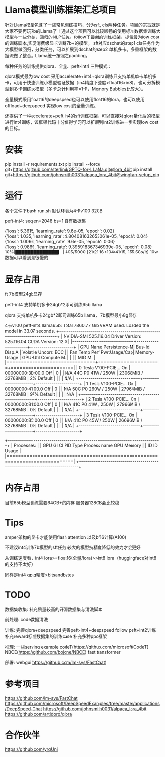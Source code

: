 # Llama模型训练框架汇总项目
针对Llama模型包含了一些常见训练技巧，分为sft, cls两种任务。项目的宗旨就是 大家不要再玩7b的Llama了！通过这个项目可以比较顺畅的使用标准数据集训练大模型与一些分类，回归的NLP任务。follow了最新的训练框架，提供最为low cost的训练脚本,实现消费级显卡训练7b+的模型。
sft对应dschat的step1 cls任务作为大模型做回归，分类任务，可以扩展到dschat的step2 单机多卡。多重框架的数据流做了整合。Llama统一按照左padding。

每种任务的训练提供qlora、全量、peft-int4 三种模式：

qlora模式最为low cost 采用accelerate+int4+qlora训练只支持单机单卡单机多卡，可用于快速训练小模型验证数据（in4精度下速度>float16>in8），也可分拆模型到多卡训练大模型（多卡总计利用率=1卡，Memory Bubbles比较大）。

全量模式采用float16的deepspeed也可以使用float16的lora，也可以使用offload+deepspeed 实现low cost的全量训练。

还提供了一种accelerate+peft in4的sft训练框架，可以直接对qlora量化后的模型进行int4训练，该框架代码十分值得学习可以扩展到int2训练进一步实现low cost的目标。


# 安装
pip install -r requirements.txt
pip install --force git+https://github.com/sterlind/GPTQ-for-LLaMa.git@lora_4bit
pip install git+https://github.com/johnsmith0031/alpaca_lora_4bit@winglian-setup_pip

# 运行
各个文件下bash run.sh 默认环境为4卡v100 32GB

peft-int4:
seqlen=2048 bs=1 自有数据集

{'loss': 5.3615, 'learning_rate': 9.6e-05, 'epoch': 0.02}                                                                                                                                       
{'loss': 1.035, 'learning_rate': 9.804081632653061e-05, 'epoch': 0.04}                                                                                                                          
{'loss': 1.0066, 'learning_rate': 9.6e-05, 'epoch': 0.06}                                                                                                                                       
{'loss': 0.9869, 'learning_rate': 9.395918367346939e-05, 'epoch': 0.08}
 10%|██████████████▎    | 495/5000 [21:21:16<194:41:15, 155.58s/it]
 10w数据可以看到是很慢的

# 显存占用
ft 7b模型24gb显存

peft-int4 支持单机多卡24gb*2即可训练65b llama

qlora 支持单机多卡24gb*2即可训练65b llama， 7b模型最小8g显存 


4卡v100 peft-int4 llama65b:
Total 7860.77 Gib VRAM used.
Loaded the model in 33.07 seconds.
+-----------------------------------------------------------------------------+
| NVIDIA-SMI 525.116.04   Driver Version: 525.116.04   CUDA Version: 12.0     |
|-------------------------------+----------------------+----------------------+
| GPU  Name        Persistence-M| Bus-Id        Disp.A | Volatile Uncorr. ECC |
| Fan  Temp  Perf  Pwr:Usage/Cap|         Memory-Usage | GPU-Util  Compute M. |
|                               |                      |               MIG M. |
|===============================+======================+======================|
|   0  Tesla V100-PCIE...  On   | 00000000:3D:00.0 Off |                    0 |
| N/A   44C    P0    41W / 250W |  23068MiB / 32768MiB |      2%      Default |
|                               |                      |                  N/A |
+-------------------------------+----------------------+----------------------+
|   1  Tesla V100-PCIE...  On   | 00000000:41:00.0 Off |                    0 |
| N/A   50C    P0   260W / 250W |  27964MiB / 32768MiB |     97%      Default |
|                               |                      |                  N/A |
+-------------------------------+----------------------+----------------------+
|   2  Tesla V100-PCIE...  On   | 00000000:B1:00.0 Off |                    0 |
| N/A   41C    P0    41W / 250W |  27966MiB / 32768MiB |      0%      Default |
|                               |                      |                  N/A |
+-------------------------------+----------------------+----------------------+
|   3  Tesla V100-PCIE...  On   | 00000000:B5:00.0 Off |                    0 |
| N/A   41C    P0    45W / 250W |  26696MiB / 32768MiB |      0%      Default |
|                               |                      |                  N/A |
+-------------------------------+----------------------+----------------------+

+-----------------------------------------------------------------------------+
| Processes:                                                                  |
|  GPU   GI   CI        PID   Type   Process name                  GPU Memory |
|        ID   ID                                                   Usage      |
|=============================================================================|
+-----------------------------------------------------------------------------+

# 内存占用
目前65b模型训练需要64GB+的内存 服务器128GB会比较稳

# Tips
amper架构的显卡才能使用flash attention 以及bf16计算(A100)

不建议int4训练7b模型的sft任务 较大的模型抗精度降低的效力才会更好

从训练速度看，int4 lora>=float16(全量/lora)>>int8 lora（huggingface对int8的支持不太好）

同样是int4 gptq精度>bitsandbytes


# TODO
数据集收集:
补充质量较高的开源数据集与清洗脚本

前处理:
code数据清洗

训练:
完善qlora+deepspeed
完善peft-int4+deepspeed
follow peft+int2训练
补充reward标准数据集的训练case
补充多种ppo框架

推理:
一些serving example
codeT(https://github.com/microsoft/CodeT)
NBCE(https://github.com/bojone/NBCE)
fast transformer

部署:
webgui(https://github.com/lm-sys/FastChat)

# 参考项目
https://github.com/lm-sys/FastChat
https://github.com/microsoft/DeepSpeedExamples/tree/master/applications/DeepSpeed-Chat
https://github.com/johnsmith0031/alpaca_lora_4bit
https://github.com/artidoro/qlora

# 合作伙伴
https://github.com/yrqUni
